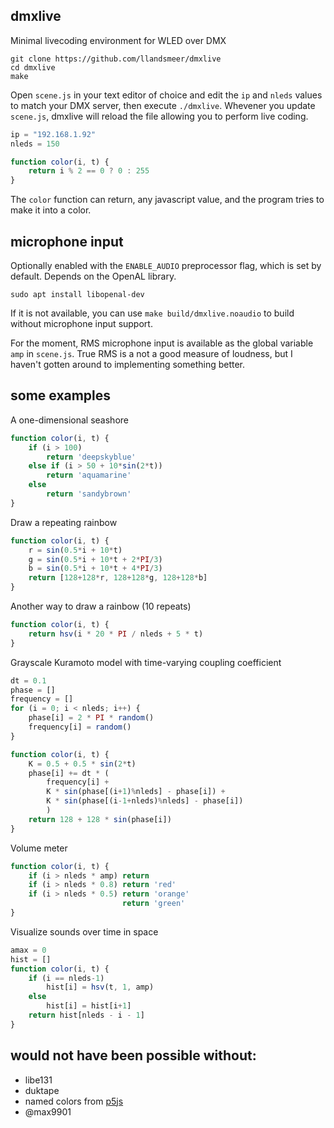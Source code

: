 ## dmxlive

Minimal livecoding environment for WLED over DMX

```
git clone https://github.com/llandsmeer/dmxlive
cd dmxlive
make
```

Open `scene.js` in your text editor of choice
and edit the `ip` and `nleds` values to match
your DMX server, then execute `./dmxlive`.
Whevener you update `scene.js`, dmxlive will
reload the file allowing you to perform live coding.

```javascript
ip = "192.168.1.92"
nleds = 150

function color(i, t) {
    return i % 2 == 0 ? 0 : 255
}
```

The `color` function can return, any javascript value, and the program tries to make it into a color.

## microphone input

Optionally enabled with the `ENABLE_AUDIO` preprocessor flag, which is set by default.
Depends on the OpenAL library.

```
sudo apt install libopenal-dev
```

If it is not available, you can use `make build/dmxlive.noaudio`
to build without microphone input support.

For the moment, RMS microphone input is available as the global variable `amp`
in `scene.js`. True RMS is a not a good measure of loudness, but I haven't gotten around
to implementing something better.

## some examples

A one-dimensional seashore

```javascript
function color(i, t) {
    if (i > 100)
        return 'deepskyblue'
    else if (i > 50 + 10*sin(2*t))
        return 'aquamarine'
    else
        return 'sandybrown'
}
```

Draw a repeating rainbow

```javascript
function color(i, t) {
    r = sin(0.5*i + 10*t)
    g = sin(0.5*i + 10*t + 2*PI/3)
    b = sin(0.5*i + 10*t + 4*PI/3)
    return [128+128*r, 128+128*g, 128+128*b]
}
```

Another way to draw a rainbow (10 repeats)

```javascript
function color(i, t) {
    return hsv(i * 20 * PI / nleds + 5 * t)
}
```

Grayscale Kuramoto model with time-varying coupling coefficient

```javascript
dt = 0.1
phase = []
frequency = []
for (i = 0; i < nleds; i++) {
    phase[i] = 2 * PI * random()
    frequency[i] = random()
}

function color(i, t) {
    K = 0.5 + 0.5 * sin(2*t)
    phase[i] += dt * (
        frequency[i] +
        K * sin(phase[(i+1)%nleds] - phase[i]) +
        K * sin(phase[(i-1+nleds)%nleds] - phase[i])
        )
    return 128 + 128 * sin(phase[i])
}
```

Volume meter

```javascript
function color(i, t) {
    if (i > nleds * amp) return
    if (i > nleds * 0.8) return 'red'
    if (i > nleds * 0.5) return 'orange'
                         return 'green'
}
```

Visualize sounds over time in space

```javascript
amax = 0
hist = []
function color(i, t) {
    if (i == nleds-1)
        hist[i] = hsv(t, 1, amp)
    else
        hist[i] = hist[i+1]
    return hist[nleds - i - 1]
}
```

## would not have been possible without:

 - libe131
 - duktape
 - named colors from [p5js](https://github.com/processing/p5.js/blob/v1.4.1/src/color/p5.Color.js#L14)
 - @max9901
